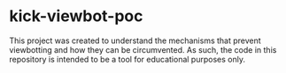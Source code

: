 # kick-viewbot-poc

This project was created to understand the mechanisms that prevent viewbotting and how they can be circumvented. As such, the code in this repository is intended to be a tool for educational purposes only.